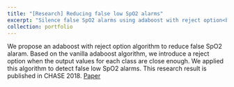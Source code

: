 ```yaml
---
title: "[Research] Reducing false low SpO2 alarms"
excerpt: "Silence false SpO2 alarms using adaboost with reject option<br/><img src='/images/adaboost_reject.png'>"
collection: portfolio
---
```


We propose an adaboost with reject option algorithm to reduce false SpO2 alaram. Based on the vanilla adaboost algorithm, we introduce a reject option when the output values for each class are close enough. We applied this algorithm to detect false low SpO2 alarms. This research result is published in CHASE 2018. [Paper](https://www.sciencedirect.com/science/article/am/pii/S2352648318300370)
